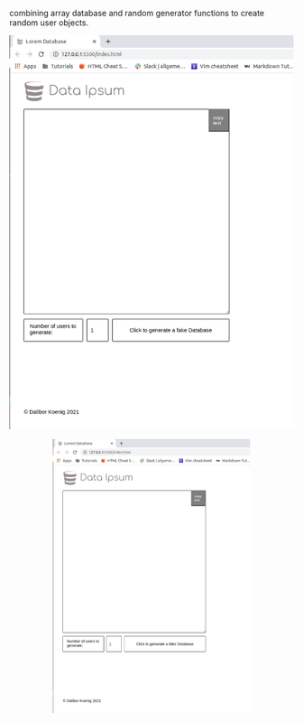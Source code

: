 combining array database and random generator functions to create random user objects.

![Screenshot](assets/Screenshot.png)

<p align="center">
  <img src="./assets/Screenshot.png" width="350" title="hover text">
</p>